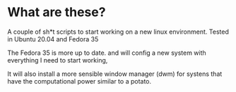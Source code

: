 # What are these?

A couple of sh*t scripts to start working on a new linux environment. 
Tested in Ubuntu 20.04 and Fedora 35

The Fedora 35 is more up to date. and will config a new system with everything I need to start working,

It will also install a more sensible window manager (dwm) for systens that have the computational power similar to a potato.  
